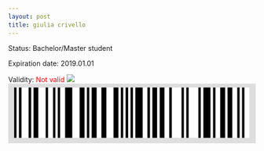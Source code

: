 ```yaml
---
layout: post
title: giulia crivello
---
```


Status: Bachelor/Master student

Expiration date: 2019.01.01

Validity: <font color="red"> Not valid</font> 
![](/members/img/giulia_crivello.png)
![](/members/img/bar.png)
